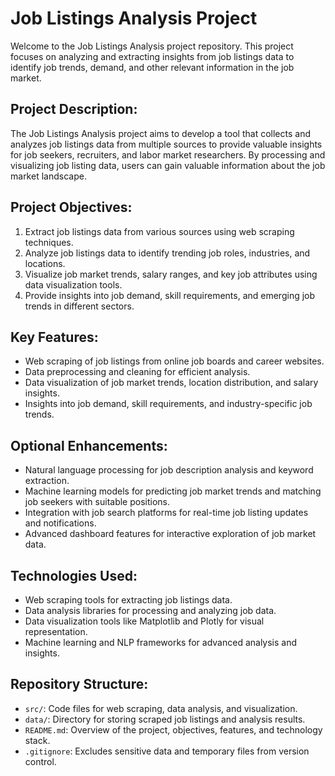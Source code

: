 # Job Listings Analysis Project

Welcome to the Job Listings Analysis project repository. This project focuses on analyzing and extracting insights from job listings data to identify job trends, demand, and other relevant information in the job market.

## Project Description:
The Job Listings Analysis project aims to develop a tool that collects and analyzes job listings data from multiple sources to provide valuable insights for job seekers, recruiters, and labor market researchers. By processing and visualizing job listing data, users can gain valuable information about the job market landscape.

## Project Objectives:
1. Extract job listings data from various sources using web scraping techniques.
2. Analyze job listings data to identify trending job roles, industries, and locations.
3. Visualize job market trends, salary ranges, and key job attributes using data visualization tools.
4. Provide insights into job demand, skill requirements, and emerging job trends in different sectors.

## Key Features:
- Web scraping of job listings from online job boards and career websites.
- Data preprocessing and cleaning for efficient analysis.
- Data visualization of job market trends, location distribution, and salary insights.
- Insights into job demand, skill requirements, and industry-specific job trends.

## Optional Enhancements:
- Natural language processing for job description analysis and keyword extraction.
- Machine learning models for predicting job market trends and matching job seekers with suitable positions.
- Integration with job search platforms for real-time job listing updates and notifications.
- Advanced dashboard features for interactive exploration of job market data.

## Technologies Used:
- Web scraping tools for extracting job listings data.
- Data analysis libraries for processing and analyzing job data.
- Data visualization tools like Matplotlib and Plotly for visual representation.
- Machine learning and NLP frameworks for advanced analysis and insights.

## Repository Structure:
- `src/`: Code files for web scraping, data analysis, and visualization.
- `data/`: Directory for storing scraped job listings and analysis results.
- `README.md`: Overview of the project, objectives, features, and technology stack.
- `.gitignore`: Excludes sensitive data and temporary files from version control.

